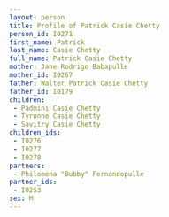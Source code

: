 ```yaml
---
layout: person
title: Profile of Patrick Casie Chetty
person_id: I0271
first_name: Patrick
last_name: Casie Chetty
full_name: Patrick Casie Chetty
mother: Jane Rodrigo Babapulle
mother_id: I0267
father: Walter Patrick Casie Chetty
father_id: I0179
children:
 - Padmini Casie Chetty
 - Tyronne Casie Chetty
 - Savitry Casie Chetty
children_ids:
 - I0276
 - I0277
 - I0278
partners:
 - Philomena "Bubby" Fernandopulle
partner_ids:
 - I0253
sex: M
---
```


